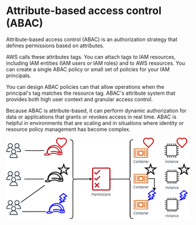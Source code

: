 # Attribute-based access control (ABAC)

Attribute-based access control (ABAC) is an authorization strategy that defines permissions based on attributes. 

AWS calls these attributes tags. You can attach tags to IAM resources, including IAM entities (IAM users or IAM roles) and to AWS resources. You can create a single ABAC policy or small set of policies for your IAM principals. 

You can design ABAC policies can that allow operations when the principal's tag matches the resource tag. ABAC's attribute system that provides both high user context and granular access control. 

Because ABAC is attribute-based, it can perform dynamic authorization for data or applications that grants or revokes access in real time. ABAC is helpful in environments that are scaling and in situations where identity or resource policy management has become complex.

![Attribute-based access control (ABAC)](image.png)